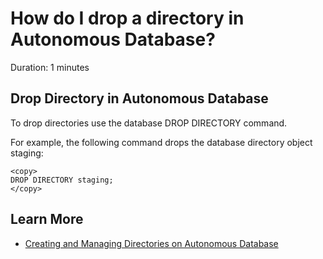 # How do I drop a directory in Autonomous Database?
Duration: 1 minutes

## Drop Directory in Autonomous Database

To drop directories use the database DROP DIRECTORY command.

For example, the following command drops the database directory object staging:
```
<copy>
DROP DIRECTORY staging;
</copy>
```

## Learn More

* [Creating and Managing Directories on Autonomous Database](https://docs.oracle.com/en/cloud/paas/autonomous-database/adbsa/drop-directory.html#GUID-8AAEB886-1BD4-42CE-BAF1-687594815E62)
